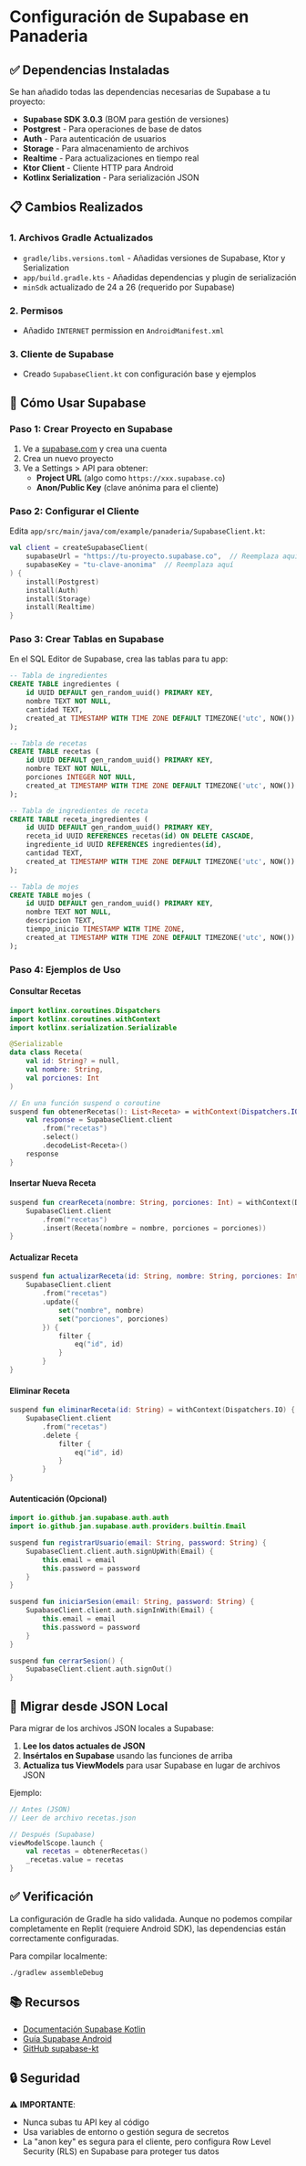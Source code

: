 # Configuración de Supabase en Panaderia

## ✅ Dependencias Instaladas

Se han añadido todas las dependencias necesarias de Supabase a tu proyecto:

- **Supabase SDK 3.0.3** (BOM para gestión de versiones)
- **Postgrest** - Para operaciones de base de datos
- **Auth** - Para autenticación de usuarios
- **Storage** - Para almacenamiento de archivos
- **Realtime** - Para actualizaciones en tiempo real
- **Ktor Client** - Cliente HTTP para Android
- **Kotlinx Serialization** - Para serialización JSON

## 📋 Cambios Realizados

### 1. Archivos Gradle Actualizados
- `gradle/libs.versions.toml` - Añadidas versiones de Supabase, Ktor y Serialization
- `app/build.gradle.kts` - Añadidas dependencias y plugin de serialización
- `minSdk` actualizado de 24 a 26 (requerido por Supabase)

### 2. Permisos
- Añadido `INTERNET` permission en `AndroidManifest.xml`

### 3. Cliente de Supabase
- Creado `SupabaseClient.kt` con configuración base y ejemplos

## 🚀 Cómo Usar Supabase

### Paso 1: Crear Proyecto en Supabase
1. Ve a [supabase.com](https://supabase.com) y crea una cuenta
2. Crea un nuevo proyecto
3. Ve a Settings > API para obtener:
   - **Project URL** (algo como `https://xxx.supabase.co`)
   - **Anon/Public Key** (clave anónima para el cliente)

### Paso 2: Configurar el Cliente
Edita `app/src/main/java/com/example/panaderia/SupabaseClient.kt`:

```kotlin
val client = createSupabaseClient(
    supabaseUrl = "https://tu-proyecto.supabase.co",  // Reemplaza aquí
    supabaseKey = "tu-clave-anonima"  // Reemplaza aquí
) {
    install(Postgrest)
    install(Auth)
    install(Storage)
    install(Realtime)
}
```

### Paso 3: Crear Tablas en Supabase

En el SQL Editor de Supabase, crea las tablas para tu app:

```sql
-- Tabla de ingredientes
CREATE TABLE ingredientes (
    id UUID DEFAULT gen_random_uuid() PRIMARY KEY,
    nombre TEXT NOT NULL,
    cantidad TEXT,
    created_at TIMESTAMP WITH TIME ZONE DEFAULT TIMEZONE('utc', NOW())
);

-- Tabla de recetas
CREATE TABLE recetas (
    id UUID DEFAULT gen_random_uuid() PRIMARY KEY,
    nombre TEXT NOT NULL,
    porciones INTEGER NOT NULL,
    created_at TIMESTAMP WITH TIME ZONE DEFAULT TIMEZONE('utc', NOW())
);

-- Tabla de ingredientes de receta
CREATE TABLE receta_ingredientes (
    id UUID DEFAULT gen_random_uuid() PRIMARY KEY,
    receta_id UUID REFERENCES recetas(id) ON DELETE CASCADE,
    ingrediente_id UUID REFERENCES ingredientes(id),
    cantidad TEXT,
    created_at TIMESTAMP WITH TIME ZONE DEFAULT TIMEZONE('utc', NOW())
);

-- Tabla de mojes
CREATE TABLE mojes (
    id UUID DEFAULT gen_random_uuid() PRIMARY KEY,
    nombre TEXT NOT NULL,
    descripcion TEXT,
    tiempo_inicio TIMESTAMP WITH TIME ZONE,
    created_at TIMESTAMP WITH TIME ZONE DEFAULT TIMEZONE('utc', NOW())
);
```

### Paso 4: Ejemplos de Uso

#### Consultar Recetas
```kotlin
import kotlinx.coroutines.Dispatchers
import kotlinx.coroutines.withContext
import kotlinx.serialization.Serializable

@Serializable
data class Receta(
    val id: String? = null,
    val nombre: String,
    val porciones: Int
)

// En una función suspend o coroutine
suspend fun obtenerRecetas(): List<Receta> = withContext(Dispatchers.IO) {
    val response = SupabaseClient.client
        .from("recetas")
        .select()
        .decodeList<Receta>()
    response
}
```

#### Insertar Nueva Receta
```kotlin
suspend fun crearReceta(nombre: String, porciones: Int) = withContext(Dispatchers.IO) {
    SupabaseClient.client
        .from("recetas")
        .insert(Receta(nombre = nombre, porciones = porciones))
}
```

#### Actualizar Receta
```kotlin
suspend fun actualizarReceta(id: String, nombre: String, porciones: Int) = withContext(Dispatchers.IO) {
    SupabaseClient.client
        .from("recetas")
        .update({
            set("nombre", nombre)
            set("porciones", porciones)
        }) {
            filter {
                eq("id", id)
            }
        }
}
```

#### Eliminar Receta
```kotlin
suspend fun eliminarReceta(id: String) = withContext(Dispatchers.IO) {
    SupabaseClient.client
        .from("recetas")
        .delete {
            filter {
                eq("id", id)
            }
        }
}
```

#### Autenticación (Opcional)
```kotlin
import io.github.jan.supabase.auth.auth
import io.github.jan.supabase.auth.providers.builtin.Email

suspend fun registrarUsuario(email: String, password: String) {
    SupabaseClient.client.auth.signUpWith(Email) {
        this.email = email
        this.password = password
    }
}

suspend fun iniciarSesion(email: String, password: String) {
    SupabaseClient.client.auth.signInWith(Email) {
        this.email = email
        this.password = password
    }
}

suspend fun cerrarSesion() {
    SupabaseClient.client.auth.signOut()
}
```

## 📝 Migrar desde JSON Local

Para migrar de los archivos JSON locales a Supabase:

1. **Lee los datos actuales de JSON**
2. **Insértalos en Supabase** usando las funciones de arriba
3. **Actualiza tus ViewModels** para usar Supabase en lugar de archivos JSON

Ejemplo:
```kotlin
// Antes (JSON)
// Leer de archivo recetas.json

// Después (Supabase)
viewModelScope.launch {
    val recetas = obtenerRecetas()
    _recetas.value = recetas
}
```

## ✅ Verificación

La configuración de Gradle ha sido validada. Aunque no podemos compilar completamente en Replit (requiere Android SDK), las dependencias están correctamente configuradas.

Para compilar localmente:
```bash
./gradlew assembleDebug
```

## 📚 Recursos

- [Documentación Supabase Kotlin](https://supabase.com/docs/reference/kotlin/introduction)
- [Guía Supabase Android](https://supabase.com/docs/guides/getting-started/quickstarts/kotlin)
- [GitHub supabase-kt](https://github.com/supabase-community/supabase-kt)

## 🔒 Seguridad

⚠️ **IMPORTANTE**: 
- Nunca subas tu API key al código
- Usa variables de entorno o gestión segura de secretos
- La "anon key" es segura para el cliente, pero configura Row Level Security (RLS) en Supabase para proteger tus datos
